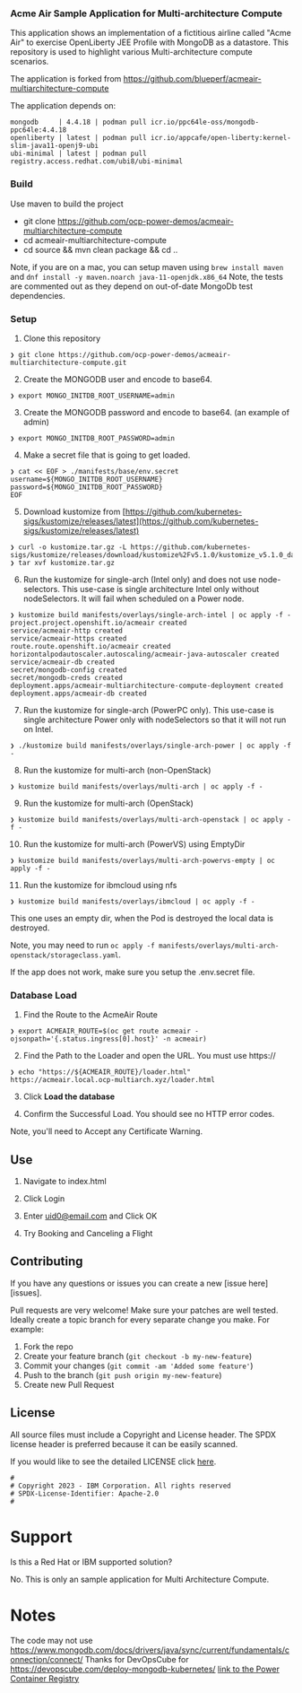 ### Acme Air Sample Application for Multi-architecture Compute

This application shows an implementation of a fictitious airline called "Acme Air" to exercise OpenLiberty JEE Profile with MongoDB as a datastore. This repository is used to highlight various Multi-architecture compute scenarios.

The application is forked from https://github.com/blueperf/acmeair-multiarchitecture-compute

The application depends on: 

```
mongodb     | 4.4.18 | podman pull icr.io/ppc64le-oss/mongodb-ppc64le:4.4.18
openliberty | latest | podman pull icr.io/appcafe/open-liberty:kernel-slim-java11-openj9-ubi
ubi-minimal | latest | podman pull registry.access.redhat.com/ubi8/ubi-minimal
```

### Build
Use maven to build the project
 - git clone https://github.com/ocp-power-demos/acmeair-multiarchitecture-compute
 - cd acmeair-multiarchitecture-compute
 - cd source && mvn clean package && cd ..

Note, if you are on a mac, you can setup maven using `brew install maven` and `dnf install -y maven.noarch java-11-openjdk.x86_64`
Note, the tests are commented out as they depend on out-of-date MongoDb test dependencies.
 
### Setup

1. Clone this repository 

```
❯ git clone https://github.com/ocp-power-demos/acmeair-multiarchitecture-compute.git
```

2. Create the MONGODB user and encode to base64.

```
❯ export MONGO_INITDB_ROOT_USERNAME=admin
```

3. Create the MONGODB password and encode to base64. (an example of admin)

```
❯ export MONGO_INITDB_ROOT_PASSWORD=admin
```

4. Make a secret file that is going to get loaded.

```
❯ cat << EOF > ./manifests/base/env.secret
username=${MONGO_INITDB_ROOT_USERNAME}
password=${MONGO_INITDB_ROOT_PASSWORD}
EOF
```

5. Download kustomize from [https://github.com/kubernetes-sigs/kustomize/releases/latest](https://github.com/kubernetes-sigs/kustomize/releases/latest)

```
❯ curl -o kustomize.tar.gz -L https://github.com/kubernetes-sigs/kustomize/releases/download/kustomize%2Fv5.1.0/kustomize_v5.1.0_darwin_amd64.tar.gz
❯ tar xvf kustomize.tar.gz
```

6. Run the kustomize for single-arch (Intel only) and does not use node-selectors. This use-case is single architecture Intel only without nodeSelectors. It will fail when scheduled on a Power node.

```
❯ kustomize build manifests/overlays/single-arch-intel | oc apply -f -
project.project.openshift.io/acmeair created
service/acmeair-http created
service/acmeair-https created
route.route.openshift.io/acmeair created
horizontalpodautoscaler.autoscaling/acmeair-java-autoscaler created
service/acmeair-db created
secret/mongodb-config created
secret/mongodb-creds created
deployment.apps/acmeair-multiarchitecture-compute-deployment created
deployment.apps/acmeair-db created
```

7. Run the kustomize for single-arch (PowerPC only). This use-case is single architecture Power only with nodeSelectors so that it will not run on Intel.

```
❯ ./kustomize build manifests/overlays/single-arch-power | oc apply -f -
```

8. Run the kustomize for multi-arch (non-OpenStack)

```
❯ kustomize build manifests/overlays/multi-arch | oc apply -f -
```

9. Run the kustomize for multi-arch (OpenStack)

```
❯ kustomize build manifests/overlays/multi-arch-openstack | oc apply -f -
```

10. Run the kustomize for multi-arch (PowerVS) using EmptyDir

```
❯ kustomize build manifests/overlays/multi-arch-powervs-empty | oc apply -f -
```

11. Run the kustomize for ibmcloud using nfs

```
❯ kustomize build manifests/overlays/ibmcloud | oc apply -f -
```

This one uses an empty dir, when the Pod is destroyed the local data is destroyed.

Note, you may need to run `oc apply -f manifests/overlays/multi-arch-openstack/storageclass.yaml`.

If the app does not work, make sure you setup the .env.secret file.

### Database Load

1. Find the Route to the AcmeAir Route

```
❯ export ACMEAIR_ROUTE=$(oc get route acmeair -ojsonpath='{.status.ingress[0].host}' -n acmeair)
```

2. Find the Path to the Loader and open the URL. You must use https://

```
❯ echo "https://${ACMEAIR_ROUTE}/loader.html"
https://acmeair.local.ocp-multiarch.xyz/loader.html
```

3. Click **Load the database**

4. Confirm the Successful Load. You should see no HTTP error codes.

Note, you'll need to Accept any Certificate Warning.

## Use

1. Navigate to index.html

2. Click Login

3. Enter uid0@email.com and Click OK

4. Try Booking and Canceling a Flight

## Contributing

If you have any questions or issues you can create a new [issue here][issues].

Pull requests are very welcome! Make sure your patches are well tested.
Ideally create a topic branch for every separate change you make. For
example:

1. Fork the repo
2. Create your feature branch (`git checkout -b my-new-feature`)
3. Commit your changes (`git commit -am 'Added some feature'`)
4. Push to the branch (`git push origin my-new-feature`)
5. Create new Pull Request

## License

All source files must include a Copyright and License header. The SPDX license header is 
preferred because it can be easily scanned.

If you would like to see the detailed LICENSE click [here](LICENSE).

```text
#
# Copyright 2023 - IBM Corporation. All rights reserved
# SPDX-License-Identifier: Apache-2.0
#
```

# Support
Is this a Red Hat or IBM supported solution?

No. This is only an sample application for Multi Architecture Compute.

# Notes
The code may not use https://www.mongodb.com/docs/drivers/java/sync/current/fundamentals/connection/connect/
Thanks for DevOpsCube for https://devopscube.com/deploy-mongodb-kubernetes/
[link to the Power Container Registry](https://community.ibm.com/community/user/powerdeveloper/blogs/priya-seth/2023/04/05/open-source-containers-for-power-in-icr)
